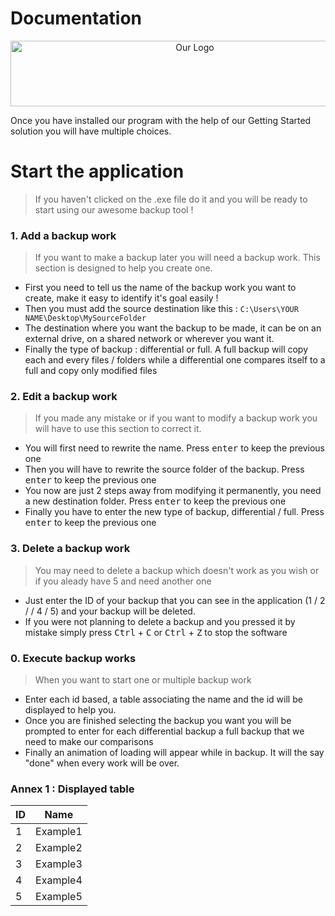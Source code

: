 # Documentation
  <center><a href="https://github.com/5c0rp264/C-Project">
    <img src="https://www.lhinares-technologies.com/media/imgs/project_list/projects/easysave.png" alt="Our Logo" width="574" height="105">
  </a></center>  
  
Once you have installed our program with the help of our Getting Started solution you will have multiple choices. 

Start the application
=================
> If you haven't clicked on the .exe file do it and you will be ready to start using our awesome backup tool !

### 1. Add a backup work

> If you want to make a backup later you will need a backup work. This section is designed to help you create one.
* First you need to tell us the name of the backup work you want to create, make it easy to identify it's goal easily !
* Then you must add the source destination like this : `C:\Users\YOUR NAME\Desktop\MySourceFolder`
* The destination where you want the backup to be made, it can be on an external drive, on a shared network or wherever you want it.
* Finally the type of backup : differential or full. A full backup will copy each and every files / folders while a differential one compares itself to a full and copy only modified files

### 2. Edit a backup work

> If you made any mistake or if you want to modify a backup work you will have to use this section to correct it. 
* You will first need to rewrite the name. Press <kbd>enter</kbd> to keep the previous one
* Then you will have to rewrite the source folder of the backup. Press <kbd>enter</kbd> to keep the previous one
* You now are just 2 steps away from modifying it permanently, you need a new destination folder. Press <kbd>enter</kbd> to keep the previous one
* Finally you have to enter the new type of backup, differential / full. Press <kbd>enter</kbd> to keep the previous one

### 3. Delete a backup work

> You may need to delete a backup which doesn't work as you wish or if you aleady have 5 and need another one 
* Just enter the ID of your backup that you can see in the application (1 / 2 / / 4 / 5) and your backup will be deleted.
* If you were not planning to delete a backup and you pressed it by mistake simply press <kbd>Ctrl</kbd> + <kbd>C</kbd> or <kbd>Ctrl</kbd> + <kbd>Z</kbd> to stop the software


### 0. Execute backup works

> When you want to start one or multiple backup work
* Enter each id based, a table associating the name and the id will be displayed to help you.
* Once you are finished selecting the backup you want you will be prompted to enter for each differential backup a full backup that we need to make our comparisons
* Finally an animation of loading will appear while in backup. It will the say "done" when every work will be over.

### Annex 1 : Displayed table


| ID  | Name               |
| --- | ------------------ |
|  1  | Example1           |
|  2  | Example2           |
|  3  | Example3           |
|  4  | Example4           |
|  5  | Example5           |
